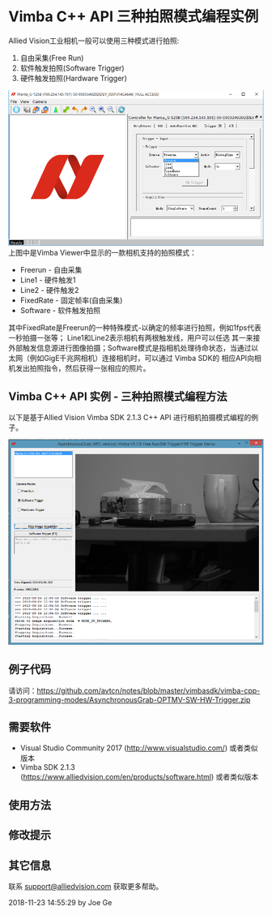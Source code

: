 # Vimba C++ API 三种拍照模式编程实例
Allied Vision工业相机一般可以使用三种模式进行拍照:
1. 自由采集(Free Run)
2. 软件触发拍照(Software Trigger)
3. 硬件触发拍照(Hardware Trigger)


![GitHub]( vimba-3-models.png "Allied Vision Vimba Viewer 3 photo capturing modes settings") 
上图中是Vimba Viewer中显示的一款相机支持的拍照模式：
* Freerun - 自由采集
* Line1 - 硬件触发1
* Line2 - 硬件触发2
* FixedRate - 固定帧率(自由采集)
* Software - 软件触发拍照  

其中FixedRate是Freerun的一种特殊模式-以确定的频率进行拍照，例如1fps代表一秒拍摄一张等； Line1和Line2表示相机有两根触发线，用户可以任选
其一来接外部触发信息源进行图像拍摄；Software模式是指相机处理待命状态，当通过以太网（例如GigE千兆网相机）连接相机时，可以通过 Vimba SDK的
相应API向相机发出拍照指令，然后获得一张相应的照片。


## Vimba C++ API 实例 - 三种拍照模式编程方法
以下是基于Allied Vision Vimba SDK 2.1.3 C++ API 进行相机拍摄模式编程的例子。

![GitHub]( Joe-Demo-Three-Modes-Vimba-CPlusPlus.png "Allied Vision Camera 3 photo capturing modes") 


## 例子代码
请访问：https://github.com/avtcn/notes/blob/master/vimbasdk/vimba-cpp-3-programming-modes/AsynchronousGrab-OPTMV-SW-HW-Trigger.zip 

## 需要软件
* Visual Studio Community 2017 (http://www.visualstudio.com/) 或者类似版本
* Vimba SDK 2.1.3 (https://www.alliedvision.com/en/products/software.html) 或者类似版本

## 使用方法

## 修改提示


## 其它信息
联系 support@alliedvision.com 获取更多帮助。

2018-11-23 14:55:29
by Joe Ge

